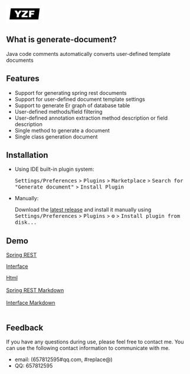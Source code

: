 ![logo](img/logo.png)

## What is generate-document?
Java code comments automatically converts user-defined template documents

## Features

* Support for generating spring rest documents
* Support for user-defined document template settings
* Support to generate Er graph of database table
* User-defined methods/field filtering
* User-defined annotation extraction method description or field description
* Single method to generate a document
* Single class generation document

## Installation

- Using IDE built-in plugin system:

  <kbd>Settings/Preferences</kbd> > <kbd>Plugins</kbd> > <kbd>Marketplace</kbd> > <kbd>Search for "Generate document"</kbd> >
  <kbd>Install Plugin</kbd>

- Manually:

  Download the [latest release](https://plugins.jetbrains.com/plugin/13086-generate-document/versions) and install it manually using
  <kbd>Settings/Preferences</kbd> > <kbd>Plugins</kbd> > <kbd>⚙️</kbd> > <kbd>Install plugin from disk...</kbd>


## Demo

[Spring REST](demo/spring-rest.md) 

[Interface](demo/dubbo.md)

<div>
    <a download="spring-rest.html" href="demo/spring-rest.html" title="Html">
        Html
    </a>
</div>
<br/>

<div>
    <a download="spring-rest.md" href="demo/spring-rest.md" title="Spring REST Markdown">
        Spring REST Markdown
    </a>
</div>
<br/>

<div>
    <a download="dubbo.md" href="demo/dubbo.md" title="Interface Markdown">
        Interface Markdown
    </a>
</div>
<br/>

## Feedback
If you have any questions during use, please feel free to contact me. You can use the following contact information to communicate with me.

* email: (657812595#qq.com, #replace@)
* QQ: 657812595
